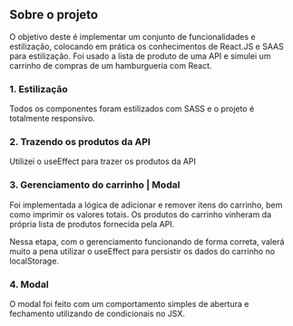 ## Sobre o projeto

O objetivo deste é implementar um conjunto de funcionalidades e estilização, colocando em prática os conhecimentos de React.JS e SAAS para estilização.
Foi usado a lista de produto de uma API e simulei um carrinho de compras de um hamburgueria com React.

### 1. Estilização
Todos os componentes foram estilizados com SASS e o projeto é totalmente responsivo. 

### 2. Trazendo os produtos da API
Utilizei o useEffect para trazer os produtos da API 

### 3. Gerenciamento do carrinho | Modal
Foi implementada a lógica de adicionar e remover itens do carrinho, bem como imprimir os valores totais. Os produtos do carrinho vinheram da própria lista de produtos fornecida pela API.

Nessa etapa, com o gerenciamento funcionando de forma correta, valerá muito a pena utilizar o useEffect para persistir os dados do carrinho no localStorage.

### 4. Modal
O modal foi feito com um comportamento simples de abertura e fechamento utilizando de condicionais no JSX.
